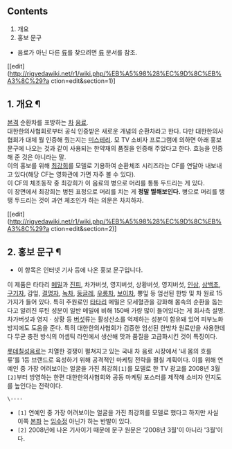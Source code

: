 ## Contents

    

1. 개요 
2. 홍보 문구 

  

  * 음료가 아닌 다른 [류](%EB%A5%98.md)를 찾으려면 [류](%EB%A5%98.md) 문서를 참조.  

[[edit](http://rigvedawiki.net/r1/wiki.php/%EB%A5%98%28%EC%9D%8C%EB%A3%8C%29?a
ction=edit&section=1)]

## 1. 개요 ¶

[본격](%EB%B3%B8%EA%B2%A9.md) 순환차를 표방하는 [차](%EC%B0%A8.md)
[음료](%EC%9D%8C%EB%A3%8C.md).  
대한한의사협회로부터 공식 인증받은 새로운 개념의 순환차라고 한다. 다만 대한한의사협회가 대체 뭘 인증해 줬는지는
[미스테리](%EB%AF%B8%EC%8A%A4%ED%85%8C%EB%A6%AC.md). 모 TV 소비자 프로그램에 의하면 아래 홍보
문구에 나오는 것과 같이 사용되는 한약재의 품질을 인증해 주었다고 한다. 효능을 인증해 준 것은 아니라는 말.  
이의 홍보를 위해 [최강희](%EC%B5%9C%EA%B0%95%ED%9D%AC.md)를 모델로 기용하여 순환체조 시리즈라는 CF를
연달아 내보내고 있다(해당 CF는 영화관에 가면 자주 볼 수 있다).  
이 CF의 체조동작 중 최강희가 이 음료의 병으로 머리를 통통 두드리는 게 있다.  
이 장면에서 최강희는 벙찐 표정으로 머리를 치는 게 **정말 띨해보인다.** 병으로 머리를 탱탱 두드리는 것이 과연 체조인가 하는 의문은
차치하자.

  

[[edit](http://rigvedawiki.net/r1/wiki.php/%EB%A5%98%28%EC%9D%8C%EB%A3%8C%29?a
ction=edit&section=2)]

## 2. 홍보 문구 ¶

  * 이 항목은 인터넷 기사 등에 나온 홍보 문구입니다.  

이 제품은 타타리 [메밀](%EB%A9%94%EB%B0%80.md)과 [진피](%EC%A7%84%ED%94%BC.md),
차가버섯, 영지버섯, 상황버섯, 영지버섯, [인삼](%EC%9D%B8%EC%82%BC.md),
[삼백초](%EC%82%BC%EB%B0%B1%EC%B4%88.md),
[구기자](%EA%B5%AC%EA%B8%B0%EC%9E%90.md), 감잎,
[결명자](%EA%B2%B0%EB%AA%85%EC%9E%90.md), [녹차](%EB%85%B9%EC%B0%A8.md),
[둥글레](%EB%91%A5%EA%B5%B4%EB%A0%88%EC%B0%A8.md),
[우롱차](%EC%9A%B0%EB%A1%B1%EC%B0%A8.md),
[보이차](%EB%B3%B4%EC%9D%B4%EC%B0%A8.md), 뽕잎 등 엄선된 한방 및 차 원료 15가지가 들어 있다. 특히
주원료인 [타타리](%ED%83%80%ED%83%80%EB%A6%AC.md) 메밀은 모세혈관을 강화해 몸속의 순환을 돕는다고 알려진
루틴 성분이 일반 메밀에 비해 150배 가량 많이 들어있다는 게 회사측 설명. 차가버섯과 영지ㆍ상황 등
[버섯](%EB%B2%84%EC%84%AF.md)류는 활성산소를 억제하는 성분이 함유돼 있어 피부노화 방지에도 도움을 준다. 특히
대한한의사협회가 검증한 엄선된 한방차 원료만을 사용한데다 무균 충전 방식의 어셉틱 라인에서 생산해 맛과 품질을 고급화시킨 것이 특징이다.

  

[롯데](%EB%A1%AF%EB%8D%B0.md)[칠성](%EC%B9%A0%EC%84%B1.md)[음료](%EC%9D%8C%EB%A3%8C.md)는 치열한 경쟁이 펼쳐지고 있는 국내 차 음료 시장에서 ‘내 몸의 흐를 류’를 1등 브랜드로 육성하기 위해 공격적인
마케팅 전략을 펼칠 계획이다. 이를 위해 연예인 중 가장 어려보이는 얼굴을 가진 최강희`[1]`를 모델로 한 TV 광고를 2008년
3월`[2]`부터 방영하는 한편 대한한의사협회와 공동 마케팅 포스터를 제작해 소비자 인지도를 높인다는 전략이다.

`\----`

  * `[1]` 연예인 중 가장 어려보이는 얼굴을 가진 최강희를 모델로 했다고 하지만 사실 이쪽 [본좌](%EB%B3%B8%EC%A2%8C.md) 는 [임수정](%EC%9E%84%EC%88%98%EC%A0%95.md) 아닌가 하는 반발이 있다.
  * `[2]` 2008년에 나온 기사이기 때문에 문구 원문은 '2008년 3월'이 아니라 '3월'이다.


